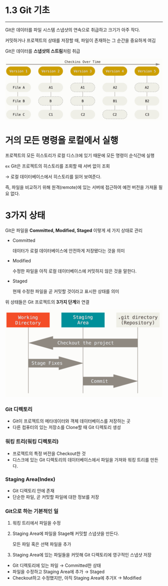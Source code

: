 # 1.3 Git 기초

---

Git은 데이터를 파일 시스템 스냅샷의 연속으로 취급하고 크기가 아주 작다.

커밋하거나 프로젝트의 상태를 저장할 때, 파일이 존재하는 그 순간을 중요하게 여김

Git은 데이터를 **스냅샷의 스트림**처럼 취급

<img src="image/1.3/1.png" style="width: 600px;">

# 거의 모든 명령을 로컬에서 실행

프로젝트의 모든 히스토리가 로컬 디스크에 있기 때문에 모든 명령이 순식간에 실행

`ex` Git은 프로젝트의 히스토리를 조회할 때 서버 없이 조회

→ 로컬 데이터베이스에서 히스토리를 읽어 보여준다.

즉, 파일을 비교하기 위해 원격(remote)에 있는 서버에 접근하여 예전 버전을 가져올 필요 없다.

# 3가지 상태

Git은 파일을 **Committed, Modified, Staged** 이렇게 세 가지 상태로 관리

- Committed
    
    데이터가 로컬 데이터베이스에 안전하게 저장됐다는 것을 의미
    
- Modified
    
    수정한 파일을 아직 로컬 데이터베이스에 커밋하지 않은 것을 말한다.
    
- Staged
    
    현재 수정한 파일을 곧 커밋할 것이라고 표시한 상태를 의미
    

위 상태들은 Git 프로젝트의 **3가지 단계**와 연결

<img src="image/1.3/2.png" style="width: 600px;">

### **Git 디렉토리**

- Git이 프로젝트의 메타데이터와 객체 데이터베이스를 저장하는 곳
- 다른 컴퓨터의 있는 저장소를 Clone할 때 Git 디렉토리 생성

### 워킹 트리(워킹 디렉토리)

- 프로젝트의 특정 버전을 Checkout한 것
- 디스크에 있는 Git 디렉토리의 데이터베이스에서 파일을 가져와 워킹 트리를 만든다.

### Staging Area(Index)

- Git 디렉토리 안에 존재
- 단순한 파일, 곧 커밋할 파일에 대한 정보를 저장

### Git으로 하는 기본적인 일

1. 워킹 트리에서 파일을 수정
2. Staging Area에 파일을 Stage해 커밋할 스냅샷을 만든다.
    
    모든 파일 혹은 선택 파일을 추가
    
3. Staging Area에 있는 파일들을 커밋해 Git 디렉토리에 영구적인 스냅샷 저장

- Git 디렉토리에 있는 파일 → Committed한 상태
- 파일을 수정하고 Staging Area에 추가 → Staged
- Checkout하고 수정했지만, 아직 Staging Area에 추가X → Modified